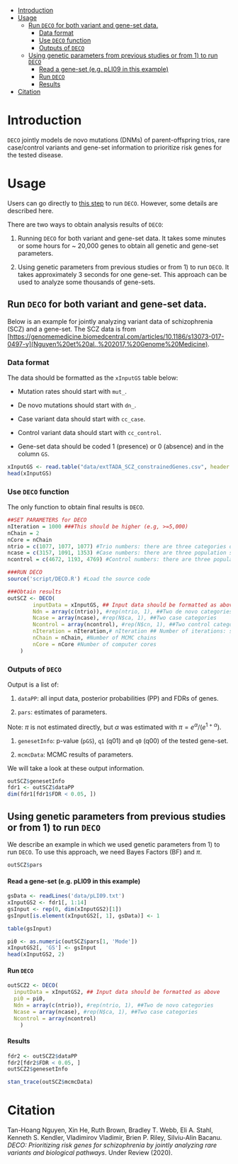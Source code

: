 -   [Introduction](#introduction)
-   [Usage](#usage)
    -   [Run `DECO` for both variant and gene-set
        data.](#run-textttdeco-for-both-variant-and-gene-set-data.)
        -   [Data format](#data-format)
        -   [Use `DECO` function](#run1)
        -   [Outputs of `DECO`](#outputs-of-textttdeco)
    -   [Using genetic parameters from previous studies or from 1) to
        run
        `DECO`](#using-genetic-parameters-from-previous-studies-or-from-1-to-run-textttdeco)
        -   [Read a gene-set (e.g. pLI09 in this
            example)](#read-a-gene-set-e.g.pli09-in-this-example)
        -   [Run `DECO`](#run-textttdeco)
        -   [Results](#results)
-   [Citation](#citation)

Introduction
============

`DECO` jointly models de novo mutations (DNMs) of parent-offspring
trios, rare case/control variants and gene-set information to prioritize
risk genes for the tested disease.

Usage
=====

Users can go directly to [this step](#run1) to run `DECO`. However, some
details are described here.

There are two ways to obtain analysis results of `DECO`:

1.  Running `DECO` for both variant and gene-set data. It takes some
    minutes or some hours for \~ 20,000 genes to obtain all genetic and
    gene-set parameters.

2.  Using genetic parameters from previous studies or from 1) to run
    `DECO`. It takes approximately 3 seconds for one gene-set. This
    approach can be used to analyze some thousands of gene-sets.

Run `DECO` for both variant and gene-set data.
----------------------------------------------

Below is an example for jointly analyzing variant data of schizophrenia
(SCZ) and a gene-set. The SCZ data is from
[https://genomemedicine.biomedcentral.com/articles/10.1186/s13073-017-0497-y](Nguyen%20et%20al.,%202017,%20Genome%20Medicine).

### Data format

The data should be formatted as the `xInputGS` table below:

-   Mutation rates should start with `mut_`.

-   De novo mutations should start with `dn_`.

-   Case variant data should start with `cc_case`.

-   Control variant data should start with `cc_control`.

-   Gene-set data should be coded 1 (presence) or 0 (absence) and in the
    column `GS`.

``` r
xInputGS <- read.table("data/extTADA_SCZ_constrainedGenes.csv", header = TRUE, as.is = TRUE)
head(xInputGS)
```

### Use `DECO` function

The only function to obtain final results is `DECO`.

``` r
##SET PARAMETERS for DECO
nIteration = 1000 ###This should be higher (e.g, >=5,000)
nChain = 2
nCore = nChain
ntrio = c(1077, 1077, 1077) #Trio numbers: there are three categories of de novo mutations 
ncase = c(3157, 1091, 1353) #Case numbers: there are three population samples of rare case/control variants
ncontrol = c(4672, 1193, 4769) #Control numbers: there are three population samples of rare case/control variants

###RUN DECO
source('script/DECO.R') #Load the source code

###Obtain results
outSCZ <- DECO(
        inputData = xInputGS, ## Input data should be formatted as above
        Ndn = array(c(ntrio)), #rep(ntrio, 1), ##Two de novo categories
        Ncase = array(ncase), #rep(N$ca, 1), ##Two case categories
        Ncontrol = array(ncontrol), #rep(N$cn, 1), ##Two control categories
        nIteration = nIteration,# nIteration ## Number of iterations: should be upto higher for real data
        nChain = nChain, #Number of MCMC chains
        nCore = nCore #Number of computer cores
    )
```

### Outputs of `DECO`

Output is a list of:

1.  `dataPP`: all input data, posterior probabilities (PP) and FDRs of
    genes.

2.  `pars`: estimates of parameters.

Note: *π* is not estimated directly, but *α* was estimated with
*π* = *e*<sup>*α*</sup>/(*e*<sup>1 + *α*</sup>).

1.  `genesetInfo`: p-value (`pGS`), `q1` (q01) and `q0` (q00) of the
    tested gene-set.

2.  `mcmcData`: MCMC results of parameters.

We will take a look at these output information.

``` r
outSCZ$genesetInfo
fdr1 <- outSCZ$dataPP
dim(fdr1[fdr1$FDR < 0.05, ])
```

Using genetic parameters from previous studies or from 1) to run `DECO`
-----------------------------------------------------------------------

We describe an example in which we used genetic parameters from 1) to
run `DECO`. To use this approach, we need Bayes Factors (BF) and *π*.

``` r
outSCZ$pars
```

#### Read a gene-set (e.g. pLI09 in this example)

``` r
gsData <- readLines('data/pLI09.txt')
xInputGS2 <- fdr1[, 1:14]
gsInput <- rep(0, dim(xInputGS2)[1])
gsInput[is.element(xInputGS2[, 1], gsData)] <- 1

table(gsInput)

pi0 <- as.numeric(outSCZ$pars[1, 'Mode'])
xInputGS2[, 'GS'] <- gsInput
head(xInputGS2, 2)
```

#### Run `DECO`

``` r
outSCZ2 <- DECO(
  inputData = xInputGS2, ## Input data should be formatted as above
  pi0 = pi0,
  Ndn = array(c(ntrio)), #rep(ntrio, 1), ##Two de novo categories
  Ncase = array(ncase), #rep(N$ca, 1), ##Two case categories
  Ncontrol = array(ncontrol)
    )
```

#### Results

``` r
fdr2 <- outSCZ2$dataPP
fdr2[fdr2$FDR < 0.05, ]
outSCZ2$genesetInfo
```

``` r
stan_trace(outSCZ$mcmcData)
```

Citation
========

Tan-Hoang Nguyen, Xin He, Ruth Brown, Bradley T. Webb, Eli A. Stahl,
Kenneth S. Kendler, Vladimirov Vladimir, Brien P. Riley, Silviu-Alin
Bacanu. *DECO: Prioritizing risk genes for schizophrenia by jointly
analyzing rare variants and biological pathways*. Under Review (2020).
